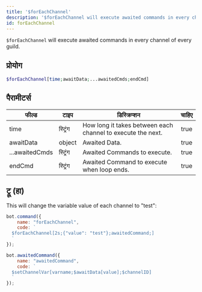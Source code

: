 ```yaml
---
title: '$forEachChannel'
description: '$forEachChannel will execute awaited commands in every channel of every guild.'
id: forEachChannel
---
```


`$forEachChannel` will execute awaited commands in every channel of every guild.

## प्रोयोग

```php
$forEachChannel[time;awaitData;...awaitedCmds;endCmd]
```

## पैरामीटर्स

| फील्ड          | टाइप     | डिस्क्रिप्शन                                                | चाहिए |
| -------------- | -------- | ----------------------------------------------------------- |:-----:|
| time           | स्ट्रिंग | How long it takes between each channel to execute the next. | true  |
| awaitData      | object   | Awaited Data.                                               | true  |
| ...awaitedCmds | स्ट्रिंग | Awaited Commands to execute.                                | true  |
| endCmd         | स्ट्रिंग | Awaited Command to execute when loop ends.                  | true  |

## ट्रू (हा)

This will change the variable value of each channel to "test":

```javascript
bot.command({
    name: "forEachChannel",
    code: `
  $forEachChannel[2s;{"value": "test"};awaitedCommand;]
  `
});

bot.awaitedCommand({
    name: "awaitedCommand",
    code: `
  $setChannelVar[varname;$awaitData[value];$channelID]
  `
});
```